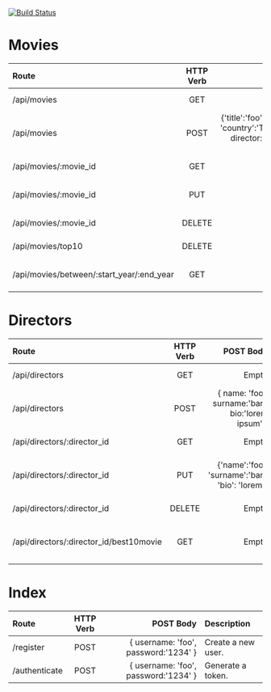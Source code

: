 [![Build Status](https://travis-ci.org/yunusunver/node-movie-api.svg?branch=master)](https://travis-ci.org/yunusunver/node-movie-api)
# Movies

| Route | HTTP Verb | POST Body | Description |
| :---         |     :---:      |          ---: | :---         |
| /api/movies  | GET            | Empty         | List all movies. |
| /api/movies     | POST       |  	{'title':'foo', 'category':'bar', 'country':'Turkey'year:1990 director:"id", imdb_score: 9.7 }      | Create a new movie.     |
| /api/movies/:movie_id   | GET    | Empty    | Get a movie.   |
| /api/movies/:movie_id     | PUT       | {'name':'foo', 'surname':'bar'}      | Update a movie with new info.     |
| /api/movies/:movie_id   | DELETE     | Empty    | Delete a movie.   |
| /api/movies/top10     | DELETE       | Empty      | Get the top 10 movies.     |
| /api/movies/between/:start_year/:end_year   | GET     | Empty    | Movies between two dates.   |


# Directors

| Route | HTTP Verb | POST Body | Description |
| :---         |     :---:      |          ---: | :---         |
| /api/directors  | GET            | Empty         | List all directors. |
| /api/directors     | POST       |  { name: 'foo', surname:'bar', bio:'lorem ipsum' }      | Create a new director.     |
| /api/directors/:director_id   | GET    | Empty    | Get a director.   |
| /api/directors/:director_id     | PUT       | {'name':'foo', 'surname':'bar', 'bio': 'lorem'}      | Update a director with new info.     |
| /api/directors/:director_id   | DELETE     | Empty    | Delete a director.   |
| /api/directors/:director_id/best10movie     | GET       | Empty      | The director's top 10 films.     |

# Index

| Route | HTTP Verb | POST Body | Description |
| :---         |     :---:      |          ---: | :---         |
| /register   | POST    | { username: 'foo', password:'1234' }    | Create a new user.   |
| /authenticate 	   | POST    | { username: 'foo', password:'1234' }    | Generate a token.   |
